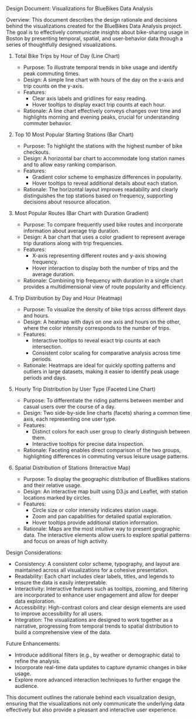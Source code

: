 Design Document: Visualizations for BlueBikes Data Analysis

Overview:
This document describes the design rationale and decisions behind the visualizations created for the BlueBikes Data Analysis project. The goal is to effectively communicate insights about bike-sharing usage in Boston by presenting temporal, spatial, and user-behavior data through a series of thoughtfully designed visualizations.

1. Total Bike Trips by Hour of Day (Line Chart)
   - Purpose: To illustrate temporal trends in bike usage and identify peak commuting times.
   - Design: A simple line chart with hours of the day on the x-axis and trip counts on the y-axis.
   - Features: 
     - Clear axis labels and gridlines for easy reading.
     - Hover tooltips to display exact trip counts at each hour.
   - Rationale: A line chart effectively conveys changes over time and highlights morning and evening peaks, crucial for understanding commuter behavior.

2. Top 10 Most Popular Starting Stations (Bar Chart)
   - Purpose: To highlight the stations with the highest number of bike checkouts.
   - Design: A horizontal bar chart to accommodate long station names and to allow easy ranking comparison.
   - Features:
     - Gradient color scheme to emphasize differences in popularity.
     - Hover tooltips to reveal additional details about each station.
   - Rationale: The horizontal layout improves readability and clearly distinguishes the top stations based on frequency, supporting decisions about resource allocation.

3. Most Popular Routes (Bar Chart with Duration Gradient)
   - Purpose: To compare frequently used bike routes and incorporate information about average trip duration.
   - Design: A bar chart that uses a color gradient to represent average trip durations along with trip frequencies.
   - Features:
     - X-axis representing different routes and y-axis showing frequency.
     - Hover interaction to display both the number of trips and the average duration.
   - Rationale: Combining trip frequency with duration in a single chart provides a multidimensional view of route popularity and efficiency.

4. Trip Distribution by Day and Hour (Heatmap)
   - Purpose: To visualize the density of bike trips across different days and hours.
   - Design: A heatmap with days on one axis and hours on the other, where the color intensity corresponds to the number of trips.
   - Features:
     - Interactive tooltips to reveal exact trip counts at each intersection.
     - Consistent color scaling for comparative analysis across time periods.
   - Rationale: Heatmaps are ideal for quickly spotting patterns and outliers in large datasets, making it easier to identify peak usage periods and days.

5. Hourly Trip Distribution by User Type (Faceted Line Chart)
   - Purpose: To differentiate the riding patterns between member and casual users over the course of a day.
   - Design: Two side-by-side line charts (facets) sharing a common time axis, each representing one user type.
   - Features:
     - Distinct colors for each user group to clearly distinguish between them.
     - Interactive tooltips for precise data inspection.
   - Rationale: Faceting enables direct comparison of the two groups, highlighting differences in commuting versus leisure usage patterns.

6. Spatial Distribution of Stations (Interactive Map)
   - Purpose: To display the geographic distribution of BlueBikes stations and their relative usage.
   - Design: An interactive map built using D3.js and Leaflet, with station locations marked by circles.
   - Features:
     - Circle size or color intensity indicates station usage.
     - Zoom and pan capabilities for detailed spatial exploration.
     - Hover tooltips provide additional station information.
   - Rationale: Maps are the most intuitive way to present geographic data. The interactive elements allow users to explore spatial patterns and focus on areas of high activity.

Design Considerations:
- Consistency: A consistent color scheme, typography, and layout are maintained across all visualizations for a cohesive presentation.
- Readability: Each chart includes clear labels, titles, and legends to ensure the data is easily interpretable.
- Interactivity: Interactive features such as tooltips, zooming, and filtering are incorporated to enhance user engagement and allow for deeper data exploration.
- Accessibility: High-contrast colors and clear design elements are used to improve accessibility for all users.
- Integration: The visualizations are designed to work together as a narrative, progressing from temporal trends to spatial distribution to build a comprehensive view of the data.

Future Enhancements:
- Introduce additional filters (e.g., by weather or demographic data) to refine the analysis.
- Incorporate real-time data updates to capture dynamic changes in bike usage.
- Explore more advanced interaction techniques to further engage the audience.

This document outlines the rationale behind each visualization design, ensuring that the visualizations not only communicate the underlying data effectively but also provide a pleasant and interactive user experience.
